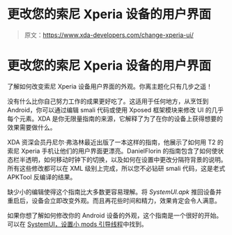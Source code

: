 # 更改您的索尼 Xperia 设备的用户界面

> 原文：<https://www.xda-developers.com/change-xperia-ui/>

# 更改您的索尼 Xperia 设备的用户界面

了解如何改变索尼 Xperia 设备用户界面的外观。你离主题化只有几步之遥！

没有什么比你自己努力工作的成果更好吃了。这适用于任何地方，从烹饪到 Android，你可以通过编辑 smali 代码或使用 Xposed 框架模块来修改 UI 的几乎每个元素。XDA 是你无限量指南的来源，它解释了为了在你的设备上获得想要的效果需要做什么。

XDA 资深会员丹尼尔·弗洛林最近出版了一本这样的指南，他展示了如何用 T2 的索尼 Xperia 手机让他们的用户界面更漂亮。DanielFlorin 的指南包含了如何使状态栏半透明，如何移动时钟下的切换，以及如何在设置中更改分隔符背景的说明。所有这些修改都可以在 XML 级别上完成，所以您不必钻研 smali 代码，这是老式 APKTool 反编译的结果。

缺少小的编辑使得这个指南比大多数更容易理解。将 *SystemUI.apk* 推回设备并重启后，设备会立即改变外观。而且再花些时间和精力，效果肯定会令人满意。

如果你想了解如何修改你的 Android 设备的外观，这个指南是一个很好的开始。可以在 [SystemUI，设置小 mods 引导线程](http://forum.xda-developers.com/crossdevice-dev/sony/tut-systemui-settings-small-mods-t2857881)中找到。